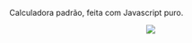 Calculadora padrão, feita com Javascript puro. <br>

<div align="center">
<img src="https://i.imgur.com/kt5b1JT.gif"> </img>
</div>

